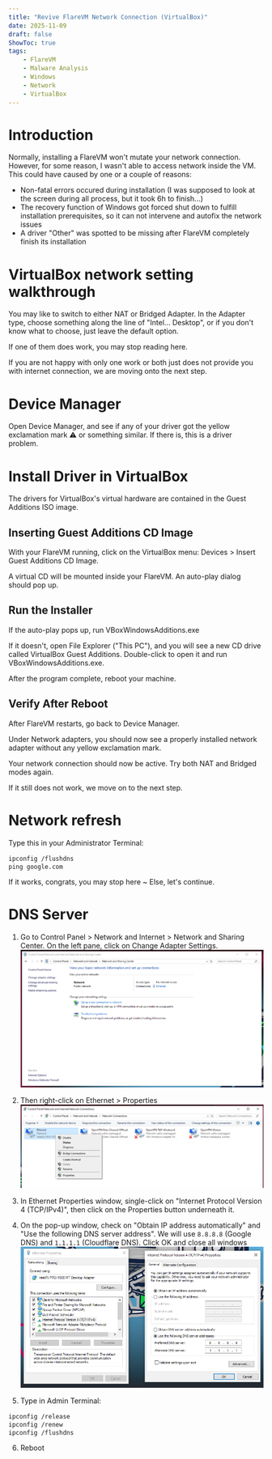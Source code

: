 ```yaml
---
title: "Revive FlareVM Network Connection (VirtualBox)"
date: 2025-11-09
draft: false
ShowToc: true
tags: 
    - FlareVM
    - Malware Analysis
    - Windows
    - Network
    - VirtualBox
---
```


# Introduction 
Normally, installing a FlareVM won't mutate your network connection. However, for some reason, I wasn't able to access network inside the VM. This could have caused by one or a couple of reasons: 
- Non-fatal errors occured during installation (I was supposed to look at the screen during all process, but it took 6h to finish...)
- The recovery function of Windows got forced shut down to fulfill installation prerequisites, so it can not intervene and autofix the network issues 
- A driver "Other" was spotted to be missing after FlareVM completely finish its installation

# VirtualBox network setting walkthrough
You may like to switch to either NAT or Bridged Adapter. In the Adapter type, choose something along the line of "Intel... Desktop", or if you don't know what to choose, just leave the default option. 

If one of them does work, you may stop reading here. 

If you are not happy with only one work or both just does not provide you with internet connection, we are moving onto the next step.

# Device Manager 
Open Device Manager, and see if any of your driver got the yellow exclamation mark ⚠️ or something similar. If there is, this is a driver problem. 

# Install Driver in VirtualBox

The drivers for VirtualBox's virtual hardware are contained in the Guest Additions ISO image.

## Inserting Guest Additions CD Image

With your FlareVM running, click on the VirtualBox menu: Devices > Insert Guest Additions CD Image.

A virtual CD will be mounted inside your FlareVM. An auto-play dialog should pop up.

## Run the Installer

If the auto-play pops up, run VBoxWindowsAdditions.exe

If it doesn't, open File Explorer ("This PC"), and you will see a new CD drive called VirtualBox Guest Additions. Double-click to open it and run VBoxWindowsAdditions.exe.

After the program complete, reboot your machine.

## Verify After Reboot

After FlareVM restarts, go back to Device Manager.

Under Network adapters, you should now see a properly installed network adapter without any yellow exclamation mark.

Your network connection should now be active. Try both NAT and Bridged modes again. 

If it still does not work, we move on to the next step.


# Network refresh
Type this in your Administrator Terminal: 
```
ipconfig /flushdns
ping google.com
```
If it works, congrats, you may stop here ~
Else, let's continue.

# DNS Server 
1. Go to Control Panel > Network and Internet > Network and Sharing Center. On the left pane, click on Change Adapter Settings.
![alt text](../../static/images/Change_adapter_settings.png)

2. Then right-click on Ethernet > Properties 
![alt text](../../static/images/Ethernet_prop.png)

3. In Ethernet Properties window, single-click on "Internet Protocol Version 4 (TCP/IPv4)", then click on the Properties button underneath it. 

4. On the pop-up window, check on "Obtain IP address automatically" and "Use the following DNS server address". We will use `8.8.8.8` (Google DNS) and `1.1.1.1` (Cloudflare DNS). Click OK and close all windows 
![alt text](../../static/images/props_and_config.png)

5. Type in Admin Terminal: 
```
ipconfig /release
ipconfig /renew
ipconfig /flushdns
```

6. Reboot


